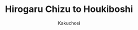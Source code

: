 --- 
slug: "hirogaru-chizu-to-houkiboshi"
title: "Hirogaru Chizu to Houkiboshi"
publishdate: "2018-12-10"
src: "https://365manga.net/manga/hirogaru-chizu-to-houkiboshi"
author: "Kakuchosi"
image: "https://data.365manga.net/images/thumbnails/32839-hirogaru-chizu-to-houkiboshi.jpg"
tags: ["Adventure","Fantasy","Seinen"]
chapters: ["Vol.1 Chapter 1 ","Vol.1"]
chapterlinks: ["https://365manga.net/hirogaru-chizu-to-houkiboshi/chapter-1.html","https://365manga.net/hirogaru-chizu-to-houkiboshi/chapter-0.html"]
description: "Rin, a girl who leaves her hometown to go to a magical school in the capital. A long journey, and those who meet in school life in an unfamiliar town, tasks, events are the first time, but happy things are just the emergence of the first volumes full of charm that new sketches draw!"
---